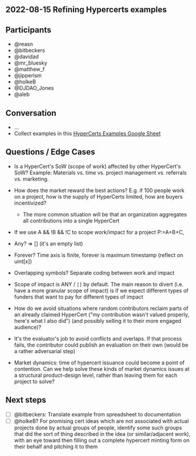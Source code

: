 ## 2022-08-15 Refining Hypercerts examples

## Participants
* @reasn 
* @bitbeckers
* @davidad
* @mr_bluesky
* @matthew_f
* @jipperism
* @holkeB
* @DJDAO_Jones
* @aleb

## Conversation
* ...
* Collect examples in this [HyperCerts Examples Google Sheet](https://docs.google.com/spreadsheets/d/1Q3ZA4o4U-ZB9UMH0OnEFDDf7jSTtb2jj8kO24ljvNso/edit?usp=sharing)

## Questions / Edge Cases
* Is a HyperCert's SoW (scope of work) affected by other HyperCert's SoW? Example: Materials vs. time vs. project management vs. referrals vs. marketing.
* How does the market reward the best actions? E.g. if 100 people work on a project, how is the supply of HyperCerts limited, how are buyers incentivized?
  * The more common situation will be that an organization aggregates all contributions into a single HyperCert
* If we use A && !B && !C to scope work/impact for a project P:=A+B+C, 

* Any? => [] (it's an empty list)
* Forever? Time axis is finite, forever is maximum timestamp (reflect on uint[x])
* Overlapping symbols? Separate coding between work and impact
* Scope of impact is ANY / `[]` by default. The main reason to divert (i.e. have a more granular scope of impact) is if we expect different types of funders that want to pay for different types of impact
* How do we avoid situations where random contributors reclaim parts of an already claimed HyperCert ("my contribution wasn't valued properly, here's what I also did") (and possibly selling it to their more engaged audience)?
* It's the evaluator's job to avoid conflicts and overlaps. If that process fails, the contributor could publish an evaluation on their own (would be a rather adversarial step)
* Market dynamics: time of hypercert issuance could become a point of contention. Can we help solve these kinds of market dynamics issues at a structural product-design level, rather than leaving them for each project to solve?

## Next steps

- [ ] @bitbeckers: Translate example from spreadsheet to documentation
- [ ] @holkeB? For promising cert ideas which are not associated with actual projects done by actual groups of people, identify some such groups that did the sort of thing described in the idea (or similar/adjacent work), with an eye toward then filling out a complete hypercert minting form on their behalf and pitching it to them 